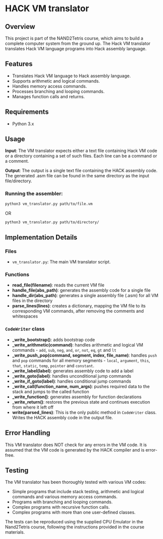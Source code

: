 # HACK VM translator

## Overview

This project is part of the NAND2Tetris course, which aims to build a complete computer system from the ground up. The Hack VM translator translates Hack VM language programs into Hack assembly language.

## Features

* Translates Hack VM language to Hack assembly language.
* Supports arithmetic and logical commands.
* Handles memory access commands.
* Processes branching and looping commands.
* Manages function calls and returns.

## Requirements

* Python 3.x

## Usage

**Input**: The VM translator expects either a text file containing Hack VM code or a directory containing a set of such files. Each line can be a command or a comment.

**Output**: The output is a single text file containing the HACK assembly code. The generated .asm file can be found in the same directory as the input file/directory.

### Running the assembler:

```bash
python3 vm_translator.py path/to/file.vm
```
OR
```bash
python3 vm_translator.py path/to/directory/
```

## Implementation Details

### Files

* `vm_translator.py`: The main VM translator script.


### Functions

* **read_file(filename)**: reads the current VM file
* **handle_file(abs_path)**: generates the assembly code for a single file
* **handle_dir(abs_path)**: generates a single assembly file (.asm) for all VM files in the directory
* **parse_lines(lines)**: creates a dictionary, mapping the VM file to its corresponding VM commands, after removing the comments and whitespaces

### `CodeWriter` class

* **_write_bootstrap()**: adds bootstrap code
* **_write_arithmetic(command)**: handles arithmetic and logical VM commands - `add`, `sub`, `neg`, `and`, `or`, `not`, `eq`, `gt` and `lt`
* **_write_push_pop(command, segment, index, file_name)**: handles `push` and `pop` commands for all memory segments - `local`, `argument`, `this`, `that`, `static`, `temp`, `pointer` and `constant`.
* **_write_label(label)**: generates assembly code to add a label
* **_write_goto(label)**: handles unconditional jump commands
* **_write_if_goto(label)**: handles conditional jump commands
* **_write_call(function_name, num_args)**: pushes required data to the stack and jumps to the called function
* **_write_function()**: generates assembly for function declarations
* **_write_return()**: restores the previous state and continues execution from where it left off
* **write(parsed_lines)**: This is the only public method in `CodeWriter` class. Writes the HACK assembly code in the output file.

## Error Handling

This VM translator does NOT check for any errors in the VM code. It is assumed that the VM code is generated by the HACK compiler and is error-free.

## Testing

The VM translator has been thoroughly tested with various VM codes:
* Simple programs that include stack testing, arithmetic and logical commands and various memory access commands.
* Programs with branching and looping commands.
* Complex programs with recursive function calls.
* Complex programs with more than one user-defined classes.

The tests can be reproduced using the supplied CPU Emulator in the Nand2Tetris course, following the instructions provided in the course materials.